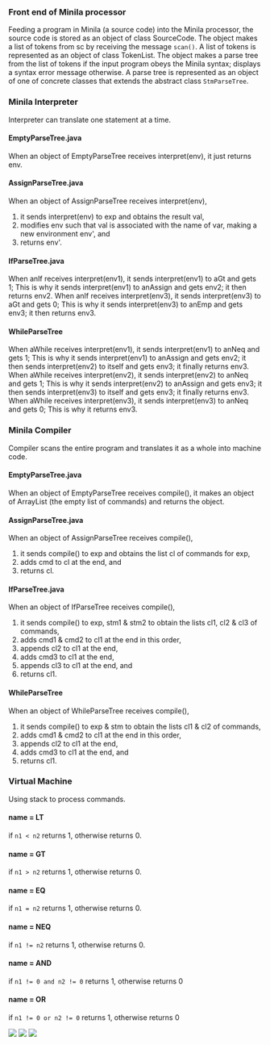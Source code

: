 
### Front end of Minila processor
Feeding a program in Minila (a source code) into the Minila processor, the source code is stored as an object of class SourceCode. The object makes a list of tokens from sc by receiving the message ```scan()```. A list of tokens is represented as an object of class TokenList. The object makes a parse tree from the list of tokens if the input program obeys the Minila syntax; displays a syntax error message otherwise.  A parse tree is represented as an object of one of concrete 
classes that extends the abstract class ```StmParseTree```.

### Minila Interpreter
Interpreter can translate one statement at a time. 

#### EmptyParseTree.java
When an object of EmptyParseTree receives interpret(env), it just returns env.

#### AssignParseTree.java
When an object of AssignParseTree receives interpret(env),
1. it sends interpret(env) to exp and obtains the result val,
2. modifies env such that val is associated with the name of var, making a new environment env', and
3. returns env'. 

#### IfParseTree.java
When anIf receives interpret(env1), it sends interpret(env1) to aGt and gets 1; This is why it sends interpret(env1) to anAssign and gets env2; it then returns env2. When anIf receives interpret(env3), it sends interpret(env3) to aGt and gets 0; This is why it sends interpret(env3) to anEmp and gets env3; it then returns 
env3.

#### WhileParseTree
When aWhile receives interpret(env1), it sends interpret(env1) to anNeq and gets 1; This is why it sends interpret(env1) to anAssign and gets env2; it then sends interpret(env2) to itself and gets env3;  it finally returns env3. 
When aWhile receives interpret(env2), it sends interpret(env2) to anNeq and gets 1; This is why it sends interpret(env2) to anAssign and gets env3; it then sends interpret(env3) to itself and gets env3;  it finally returns env3. 
When aWhile receives interpret(env3), it sends interpret(env3) to anNeq and gets 0; This is why it returns env3. 

### Minila Compiler
Compiler scans the entire program and translates it as a whole into machine code.

#### EmptyParseTree.java
When an object of EmptyParseTree receives compile(), it makes an object of ArrayList<Command> (the empty list of commands) and returns the object.

#### AssignParseTree.java
When an object of AssignParseTree receives compile(),
1. it sends compile() to exp and obtains the list cl of commands for exp,
2. adds cmd to cl at the end, and
3. returns cl.

#### IfParseTree.java
When an object of IfParseTree receives compile(),
1. it sends compile() to exp, stm1 & stm2 to obtain the lists cl1, cl2 & cl3 of commands,
2. adds cmd1 & cmd2 to cl1 at the end in this order,
3. appends cl2 to cl1 at the end,
4. adds cmd3 to cl1 at the end,
5. appends cl3 to cl1 at the end, and
6. returns cl1.

#### WhileParseTree
When an object of WhileParseTree receives compile(),
1. it sends compile() to exp & stm to obtain the lists cl1 & cl2 of commands,
2. adds cmd1 & cmd2 to cl1 at the end in this order,
3. appends cl2 to cl1 at the end,
4. adds cmd3 to cl1 at the end, and
5. returns cl1.

### Virtual Machine
Using stack to process commands.

#### name = LT
if ```n1 < n2``` returns 1, otherwise returns 0.

#### name = GT
if ```n1 > n2``` returns 1, otherwise returns 0.

#### name = EQ
if ```n1 = n2``` returns 1, otherwise returns 0.

#### name = NEQ
if ```n1 != n2``` returns 1, otherwise returns 0.

#### name = AND
if ```n1 != 0 and n2 != 0``` returns 1, otherwise returns 0

#### name = OR
if ```n1 != 0 or n2 != 0``` returns 1, otherwise returns 0

![](1.png)
![](2.png)
![](3.png)